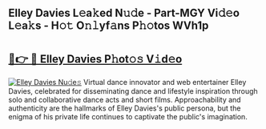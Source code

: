 ## Elley Davies L𝚎a𝚔ed N𝚞𝚍e - Part-MGY Vi𝚍𝚎o L𝚎a𝚔s - H𝚘𝚝 O𝚗𝚕yf𝚊ns P𝚑𝚘tos WVh1p

# <h2><a href="http://kf2zho4.oniu.top/?m=Elley+Davies">🔗👉 🔴 Elley Davies P𝚑ot𝚘𝚜 V𝚒d𝚎o</a></h2>

[![Elley Davies Nu𝚍e𝚜](https://i.imgur.com/0qMVB7G.gif)](http://kf2zho4.oniu.top/?m=Elley+Davies)
Virtual dance innovator and web entertainer Elley Davies, celebrated for disseminating dance and lifestyle inspiration through solo and collaborative dance acts and short films. Approachability and authenticity are the hallmarks of Elley Davies's public persona, but the enigma of his private life continues to captivate the public's imagination.  
